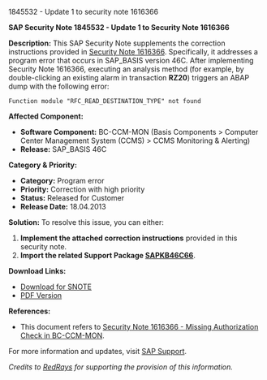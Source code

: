 1845532 - Update 1 to security note 1616366

**SAP Security Note 1845532 - Update 1 to Security Note 1616366**

**Description:**
This SAP Security Note supplements the correction instructions provided in [Security Note 1616366](https://me.sap.com/notes/1616366). Specifically, it addresses a program error that occurs in SAP_BASIS version 46C. After implementing Security Note 1616366, executing an analysis method (for example, by double-clicking an existing alarm in transaction **RZ20**) triggers an ABAP dump with the following error:

```
Function module "RFC_READ_DESTINATION_TYPE" not found
```

**Affected Component:**
- **Software Component:** BC-CCM-MON (Basis Components > Computer Center Management System (CCMS) > CCMS Monitoring & Alerting)
- **Release:** SAP_BASIS 46C

**Category & Priority:**
- **Category:** Program error
- **Priority:** Correction with high priority
- **Status:** Released for Customer
- **Release Date:** 18.04.2013

**Solution:**
To resolve this issue, you can either:
1. **Implement the attached correction instructions** provided in this security note.
2. **Import the related Support Package [SAPKB46C66](https://me.sap.com/supportpackage/SAPKB46C66)**.

**Download Links:**
- [Download for SNOTE](https://notesdownloads.sap.com/note/0040000017635182017)
- [PDF Version](https://userapps.support.sap.com/sap/support/sfm/notes/print/0001845532?language=en-US&token=D45D2A472DC82013C7AC28B2414C23AA)

**References:**
- This document refers to [Security Note 1616366 - Missing Authorization Check in BC-CCM-MON](https://me.sap.com/notes/1616366).

For more information and updates, visit [SAP Support](https://me.sap.com/).

*Credits to [RedRays](https://redrays.io) for supporting the provision of this information.*